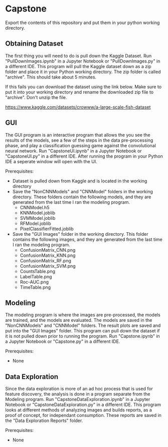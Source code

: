 # Capstone
Export the contents of this repository and put them in your python working directory.


## Obtaining Dataset
The first thing you will need to do is pull down the Kaggle Dataset. Run "PullDownImages.ipynb" in a Jupyter Notebook or "PullDownImages.py" in a different IDE.
This program will pull the Kaggle dataset down as a zip folder and place it in your Python working directory. The zip folder is called "archive".
This should take about 5 minutes.

If this fails you can download the dataset using the link below. Make sure to put it into your working directory and rename the downloaded zip file to "archive". Don't unzip the file.

https://www.kaggle.com/datasets/crowww/a-large-scale-fish-dataset

## GUI
The GUI program is an interactive program that allows the you see the results of the models, see a few of the steps in the data pre-processing phase, and play a classification guessing game against the convolutional neural network. Run "CapstoneUI.ipynb" in a Jupyter Notebook or "CapstoneUI.py" in a different IDE. After running the program in your Python IDE a seperate window will open with the UI.

Prerequisites:
  * Dataset is pulled down from Kaggle and is located in the working directory
  * Save the "NonCNNModels" and "CNNModel" folders in the working directory. These folders contain the following models, and they are generated from the last time I ran the modeling program. 
     - CNNModel.h5
     - KNNModel.joblib
     - SVMModel.joblib
     - RFModel.joblib
     - PixelClassifierFitted.joblib
  * Save the "GUI Images" folder in the working directory. This folder contains the following images, and they are generated from the last time I ran the modeling program.
     - ConfusionMatrix_CNN.png
     - ConfusionMatrix_KNN.png
     - ConfusionMatrix_RF.png
     - ConfusionMatrix_SVM.png
     - CountsTable.png
     - LabelTable.png
     - Roc-AUC.png
     - TimeTable.png

## Modeling
The modeling program is where the images are pre-processed, the models are trained, and the models are evaluated. The models are saved in the "NonCNNModels" and "CNNModel" folders. The result plots are saved and put into the "GUI Images" folder. This program can pull down the dataset if it is not pulled down prior to running the program. Run "Capstone.ipynb" in a Jupyter Notebook or "Capstone.py" in a different IDE.

Prerequisites:
  * None
 
## Data Exploration
Since the data exploration is more of an ad hoc process that is used for feature discovery, the analysis is done in a program separate from the Modeling program. Run "CapstoneDataExploration.ipynb" in a Jupyter Notebook or "CapstoneDataExploration.py" in a different IDE. This program looks at different methods of analyzing images and builds reports, as a proof of concept, for independant consumption. These reports are saved in the "Data Exploration Reports" folder. 

Prerequisites:
  * None





